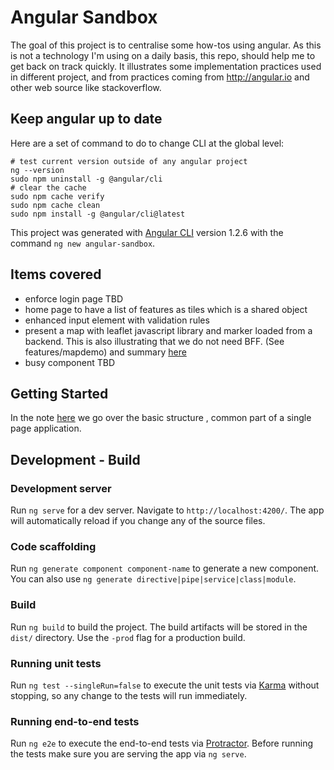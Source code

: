 # Angular Sandbox

The goal of this project is to centralise some how-tos using angular. As this is not a technology I'm using on a daily basis, this repo, should help me to get back on track quickly.  It illustrates some implementation practices used in different project, and from practices coming from http://angular.io and other web source like stackoverflow.

## Keep angular up to date

Here are a set of command to do to change CLI at the global level:

```shell
# test current version outside of any angular project
ng --version
sudo npm uninstall -g @angular/cli
# clear the cache
sudo npm cache verify
sudo npm cache clean
sudo npm install -g @angular/cli@latest
```

This project was generated with [Angular CLI](https://github.com/angular/angular-cli) version 1.2.6 with the command `ng new angular-sandbox`.

## Items covered

* enforce login page TBD
* home page to have a list of features as tiles which is a shared object
* enhanced input element with validation rules
* present a map with leaflet javascript library and marker loaded from a backend. This is also illustrating that we do not need BFF.  (See features/mapdemo) and summary [here](./docs/basic-app.md#map-with-leaflet)
* busy component TBD

## Getting Started

In the note [here](./docs/basic-app.md) we go over the basic structure , common part of a single page application.

## Development - Build

### Development server

Run `ng serve` for a dev server. Navigate to `http://localhost:4200/`. The app will automatically reload if you change any of the source files.

### Code scaffolding

Run `ng generate component component-name` to generate a new component. You can also use `ng generate directive|pipe|service|class|module`.

### Build

Run `ng build` to build the project. The build artifacts will be stored in the `dist/` directory. Use the `-prod` flag for a production build.

### Running unit tests

Run `ng test --singleRun=false` to execute the unit tests via [Karma](https://karma-runner.github.io) without stopping, so any change to the tests will run immediately.

### Running end-to-end tests

Run `ng e2e` to execute the end-to-end tests via [Protractor](http://www.protractortest.org/).
Before running the tests make sure you are serving the app via `ng serve`.
